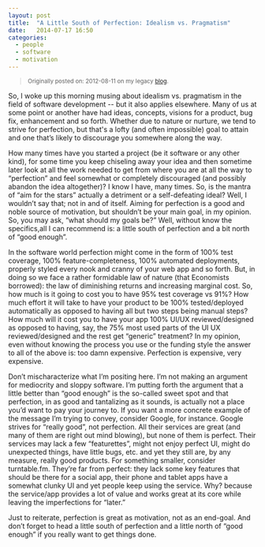 ```yaml
---
layout: post
title:  "A Little South of Perfection: Idealism vs. Pragmatism"
date:   2014-07-17 16:50
categories:
  - people
  - software
  - motivation
---
```


> <small>Originally posted on: 2012-08-11 on my legacy [blog](http://ruben.orduz.info/2012/08/a-little-south-of-perfection-idealism.html). </small>

So, I woke up this morning musing about idealism vs. pragmatism in the field of software development -- but it also applies elsewhere. Many of us at some point or another have had ideas, concepts, visions for a product, bug fix, enhancement and so forth. Whether due to nature or nurture, we tend to strive for perfection, but that's a lofty (and often impossible) goal to attain and one that’s likely to discourage you somewhere along the way.

How many times have you started a project (be it software or any other kind), for some time you keep chiseling away your idea and then sometime later look at all the work needed to get from where you are at all the way to “perfection” and feel somewhat or completely discouraged (and possibly abandon the idea altogether)? I know I have, many times. So, is the mantra of “aim for the stars” actually a detriment or a self-defeating ideal? Well, I wouldn’t say that; not in and of itself. Aiming for perfection is a good and noble source of motivation, but shouldn’t be your main goal, in my opinion. So, you may ask, “what should my goals be?” Well, without know the specifics,all I can recommend is: a little south of perfection and a bit north of “good enough”.

In the software world perfection might come in the form of 100% test coverage, 100% feature-completeness, 100% automated deployments, properly styled every nook and cranny of your web app and so forth. But, in doing so we face a rather formidable law of nature (that Economists borrowed): the law of diminishing returns and increasing marginal cost. So, how much is it going to cost you to have 95% test coverage vs 91%? How much effort it will take to have your product to be 100% tested/deployed automatically as opposed to having all but two steps being manual steps? How much will it cost you to have your app 100% UI/UX reviewed/designed as opposed to having, say, the 75% most used parts of the UI UX reviewed/designed and the rest get “generic” treatment? In my opinion, even without knowing the process you use or the funding style the answer to all of the above is: too damn expensive. Perfection is expensive, very expensive.

Don’t mischaracterize what I’m positing here. I’m not making an argument for mediocrity and sloppy software. I’m putting forth the argument that a little better than “good enough” is the so-called sweet spot and that perfection, in as good and tantalizing as it sounds, is actually not a place you’d want to pay your journey to. If you want a more concrete example of the message I’m trying to convey, consider Google, for instance. Google strives for “really good”, not perfection. All their services are great (and many of them are right out mind blowing), but none of them is perfect. Their services may lack a few “featurettes”, might not enjoy perfect UI, might do unexpected things, have little bugs, etc. and yet they still are, by any measure, really good products.  For something smaller, consider turntable.fm. They’re far from perfect: they lack some key features that should be there for a social app, their phone and tablet apps have a somewhat clunky UI and yet people keep using the service. Why? because the service/app provides a lot of value and works great at its core while leaving the imperfections for “later.”

Just to reiterate, perfection is great as motivation, not as an end-goal. And don’t forget to head a little south of perfection and a little north of “good enough” if you really want to get things done.
